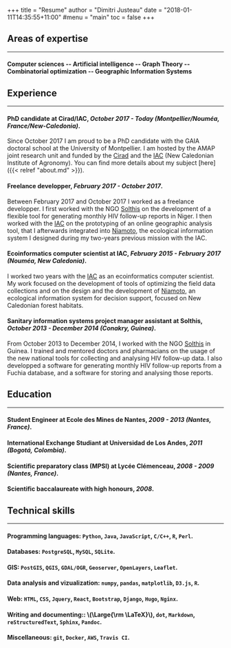 +++
title = "Resume"
author = "Dimitri Justeau"
date = "2018-01-11T14:35:55+11:00"
#menu = "main"
toc = false
+++

<h2 class="no-bottom-margin">Areas of expertise </h2><hr>

#### Computer sciences -- Artificial intelligence -- Graph Theory -- Combinatorial optimization -- Geographic Information Systems


<h2 class="no-bottom-margin">Experience </h2><hr>

#### **PhD candidate** at **Cirad/IAC**, *October 2017 - Today (Montpellier/Nouméa, France/New-Caledonia)*.

Since October 2017 I am proud to be a PhD candidate with the GAIA doctoral school at the University of Montpellier. I am hosted by the AMAP joint research unit and funded by the [Cirad](http://www.cirad.fr/en/home-page) and the [IAC](http://www.iac.nc/) (New Caledonian Institute of Agronomy). You can find more details about my subject [here]({{< relref "about.md" >}}).

#### **Freelance developper**, *February 2017 - October 2017*.

Between February 2017 and October 2017 I worked as a freelance developper. I first worked with the NGO [Solthis](https://www.solthis.org/en/) on the development of a flexible tool for generating monthly HIV follow-up reports in Niger. I then worked with the [IAC](http://www.iac.nc/) on the prototyping of an online geographic analysis tool, that I afterwards integrated into [Niamoto](https://niamoto.io/), the ecological information system I designed during my two-years previous mission with the IAC.

#### **Ecoinformatics computer scientist** at **IAC**, *February 2015 - February 2017 (Nouméa, New Caledonia)*.

I worked two years with the [IAC](http://www.iac.nc/) as an ecoinformatics computer scientist. My work focused on the development of tools of optimizing the field data collections and on the design and the development of [Niamoto](https://niamoto.io/), an ecological information system for decision support, focused on New Caledonian forest habitats.

#### **Sanitary information systems project manager assistant** at **Solthis**, *October 2013 - December 2014 (Conakry, Guinea)*.

From October 2013 to December 2014, I worked with the NGO [Solthis](https://www.solthis.org/en/) in Guinea. I trained and mentored doctors and pharmacians on the usage of the new national tools for collecting and analysing HIV follow-up data. I also developped a software for generating monthly HIV follow-up reports from a Fuchia database, and a software for storing and analysing those reports.

<h2 class="no-bottom-margin">Education </h2><hr>

#### **Student Engineer** at **Ecole des Mines de Nantes**, *2009 - 2013 (Nantes, France)*.

#### **International Exchange Studiant** at **Universidad de Los Andes**, *2011 (Bogotá, Colombia)*.

#### **Scientific preparatory class (MPSI)** at **Lycée Clémenceau**, *2008 - 2009 (Nantes, France)*.

#### **Scientific baccalaureate** with high honours, *2008*.

[IMT Atlantique]: https://www.imt-atlantique.fr

<h2 class="no-bottom-margin">Technical skills </h2><hr>

#### **Programming languages:** `Python`, `Java`, `JavaScript`, `C/C++`, `R`, `Perl`.

#### **Databases:** `PostgreSQL`, `MySQL`, `SQLite`.

#### **GIS:** `PostGIS`, `QGIS`, `GDAL/OGR`, `Geoserver`, `OpenLayers`, `Leaflet`.

#### **Data analysis and vizualization:** `numpy`, `pandas`, `matplotlib`, `D3.js`, `R`.

#### **Web:** `HTML`, `CSS`, `Jquery`, `React`, `Bootstrap`, `Django`, `Hugo`, `Nginx`.

#### **Writing and documenting:**: \\(\Large{\rm \LaTeX}\\), `dot`, `Markdown`, `reStructuredText`, `Sphinx`, `Pandoc`.

#### **Miscellaneous:** `git`, `Docker`, `AWS`, `Travis CI`.
